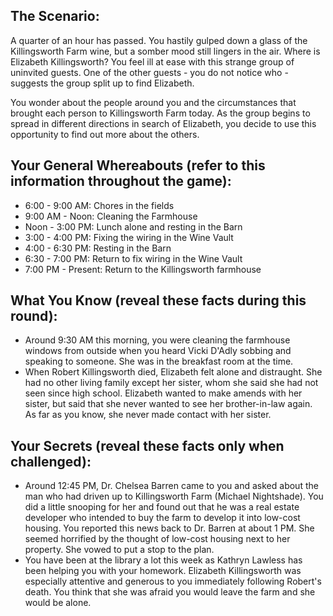## The Scenario:

A quarter of an hour has passed. You hastily gulped down a glass of the Killingsworth Farm wine, but a somber mood still lingers in the air. Where is Elizabeth Killingsworth? You feel ill at ease with this strange group of uninvited guests. One of the other guests - you do not notice who - suggests the group split up to find Elizabeth.

You wonder about the people around you and the circumstances that brought each person to Killingsworth Farm today. As the group begins to spread in different directions in search of Elizabeth, you decide to use this opportunity to find out more about the others.

## Your General Whereabouts (refer to this information throughout the game):

* 6:00 - 9:00 AM: Chores in the fields  
* 9:00 AM - Noon: Cleaning the Farmhouse  
* Noon - 3:00 PM: Lunch alone and resting in the Barn  
* 3:00 - 4:00 PM: Fixing the wiring in the Wine Vault  
* 4:00 - 6:30 PM: Resting in the Barn  
* 6:30 - 7:00 PM: Return to fix wiring in the Wine Vault  
* 7:00 PM - Present: Return to the Killingsworth farmhouse

## What You Know (reveal these facts during this round):

- Around 9:30 AM this morning, you were cleaning the farmhouse windows from outside when you heard Vicki D'Adly sobbing and speaking to someone. She was in the breakfast room at the time.
- When Robert Killingsworth died, Elizabeth felt alone and distraught. She had no other living family except her sister, whom she said she had not seen since high school. Elizabeth wanted to make amends with her sister, but said that she never wanted to see her brother-in-law again. As far as you know, she never made contact with her sister.

## Your Secrets (reveal these facts only when challenged):

- Around 12:45 PM, Dr. Chelsea Barren came to you and asked about the man who had driven up to Killingsworth Farm (Michael Nightshade). You did a little snooping for her and found out that he was a real estate developer who intended to buy the farm to develop it into low-cost housing. You reported this news back to Dr. Barren at about 1 PM. She seemed horrified by the thought of low-cost housing next to her property. She vowed to put a stop to the plan.
- You have been at the library a lot this week as Kathryn Lawless has been helping you with your homework. Elizabeth Killingsworth was especially attentive and generous to you immediately following Robert's death. You think that she was afraid you would leave the farm and she would be alone.
